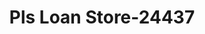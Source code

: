 ---
f_zip-code: 39577
f_state-code: MS
title: Pls Loan Store-24437
f_phone: 601-928-2808
f_city-only: Wiggins
f_address: 1045 Frontage Dr E Wiggins
f_location-unique-id: '24437'
slug: pls-loan-store-24437
updated-on: '2024-05-30T13:46:58.046Z'
created-on: '2024-05-30T13:36:59.803Z'
published-on: '2024-05-30T13:54:32.469Z'
f_city-state: cms/city/wiggins-ms.md
f_company: cms/company/pls-loan-store.md
f_state: cms/state/mississippi.md
layout: '[payday-loan].html'
tags: payday-loan
---